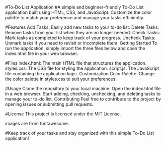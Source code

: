 #To-Do List Application
#A simple and beginner-friendly To-Do List application built using HTML, CSS, and JavaScript. Customize the color palette to match your preference and manage your tasks efficiently.

#Features
Add Tasks: Easily add new tasks to your to-do list.
Delete Tasks: Remove tasks from your list when they are no longer needed.
Check Tasks: Mark tasks as completed to keep track of your progress.
Uncheck Tasks: Unmark tasks if you need to revisit or incomplete them.
Getting Started
To run the application, simply import the three files below and open the index.html file in your web browser.

#Files
index.html: The main HTML file that structures the application.
styles.css: The CSS file for styling the application.
script.js: The JavaScript file containing the application logic.
Customization
Color Palette: Change the color palette in styles.css to suit your preferences.

#Usage
Clone the repository to your local machine.
Open the index.html file in a web browser.
Start adding, checking, unchecking, and deleting tasks to manage your to-do list.
Contributing
Feel free to contribute to the project by opening issues or submitting pull requests.

#License
This project is licensed under the MIT License.

images are from fontawesome.

#Keep track of your tasks and stay organized with this simple To-Do List application!





